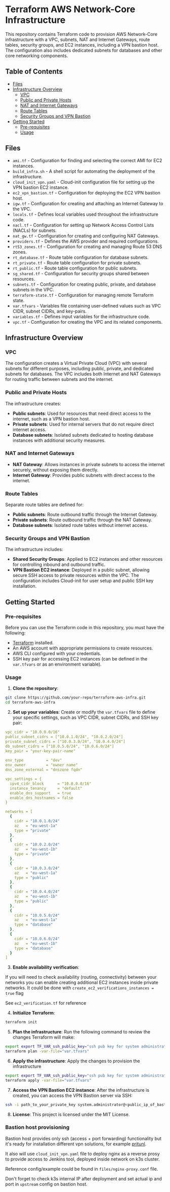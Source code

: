 # Terraform AWS Network-Core Infrastructure

This repository contains Terraform code to provision AWS Network-Core infrastructure with a VPC, 
subnets, NAT and Internet Gateways, route tables, security groups, and EC2 instances, 
including a VPN bastion host. The configuration also includes dedicated subnets for 
databases and other core networking components.

## Table of Contents

- [Files](#files)
- [Infrastructure Overview](#infrastructure-overview)
  - [VPC](#vpc)
  - [Public and Private Hosts](#public-and-private-hosts)
  - [NAT and Internet Gateways](#nat-and-internet-gateways)
  - [Route Tables](#route-tables)
  - [Security Groups and VPN Bastion](#security-groups-and-vpn-bastion)
- [Getting Started](#getting-started)
  - [Pre-requisites](#pre-requisites)
  - [Usage](#usage)

## Files

- `ami.tf` - Configuration for finding and selecting the correct AMI for EC2 instances.
- `build_infra.sh` - A shell script for automating the deployment of the infrastructure.
- `cloud_init_vpn.yaml` - Cloud-init configuration file for setting up the VPN bastion EC2 instance.
- `ec2_vpn_bastion.tf` - Configuration for deploying the EC2 VPN bastion host.
- `igw.tf` - Configuration for creating and attaching an Internet Gateway to the VPC.
- `locals.tf` - Defines local variables used throughout the infrastructure code.
- `nacl.tf` - Configuration for setting up Network Access Control Lists (NACLs) for subnets.
- `nat_gw.tf` - Configuration for creating and configuring NAT Gateways.
- `providers.tf` - Defines the AWS provider and required configurations.
- `rt53_zones.tf` - Configuration for creating and managing Route 53 DNS zones.
- `rt_database.tf` - Route table configuration for database subnets.
- `rt_private.tf` - Route table configuration for private subnets.
- `rt_public.tf` - Route table configuration for public subnets.
- `sg_shared.tf` - Configuration for security groups shared between resources.
- `subnets.tf` - Configuration for creating public, private, and database subnets in the VPC.
- `terraform-state.tf` - Configuration for managing remote Terraform state.
- `var.tfvars` - Variables file containing user-defined values such as VPC CIDR, subnet CIDRs, and key-pairs.
- `variables.tf` - Defines input variables for the infrastructure code.
- `vpc.tf` - Configuration for creating the VPC and its related components.

## Infrastructure Overview

### VPC

The configuration creates a Virtual Private Cloud (VPC) with several subnets for different purposes, including public, private, and dedicated subnets for databases. The VPC includes both Internet and NAT Gateways for routing traffic between subnets and the internet.

### Public and Private Hosts

The infrastructure creates:
- **Public subnets**: Used for resources that need direct access to the internet, such as a VPN bastion host.
- **Private subnets**: Used for internal servers that do not require direct internet access.
- **Database subnets**: Isolated subnets dedicated to hosting database instances with additional security measures.

### NAT and Internet Gateways

- **NAT Gateway**: Allows instances in private subnets to access the internet securely, without exposing them directly.
- **Internet Gateway**: Provides public subnets with direct access to the internet.

### Route Tables

Separate route tables are defined for:
- **Public subnets**: Route outbound traffic through the Internet Gateway.
- **Private subnets**: Route outbound traffic through the NAT Gateway.
- **Database subnets**: Isolated route tables without internet access.

### Security Groups and VPN Bastion

The infrastructure includes:
- **Shared Security Groups**: Applied to EC2 instances and other resources for controlling inbound and outbound traffic.
- **VPN Bastion EC2 instance**: Deployed in a public subnet, allowing secure SSH access to private resources within the VPC. The configuration includes Cloud-init for user setup and public SSH key installation.

## Getting Started

### Pre-requisites

Before you can use the Terraform code in this repository, you must have the following:

- [Terraform](https://www.terraform.io/downloads.html) installed.
- An AWS account with appropriate permissions to create resources.
- AWS CLI configured with your credentials.
- SSH key pair for accessing EC2 instances (can be defined in the `var.tfvars` or as an environment variable).

### Usage

1. **Clone the repository**:

 ```bash
 git clone https://github.com/your-repo/terraform-aws-infra.git
 cd terraform-aws-infra
```

2. **Set up your variables**:
Create or modify the `var.tfvars` file to define your specific settings, 
such as VPC CIDR, subnet CIDRs, and SSH key pair:
```yaml
vpc_cidr = "10.0.0.0/16"
public_subnet_cidrs = ["10.0.1.0/24", "10.0.2.0/24"]
private_subnet_cidrs = ["10.0.3.0/24", "10.0.4.0/24"]
db_subnet_cidrs = ["10.0.5.0/24", "10.0.6.0/24"]
key_pair = "your-key-pair-name"
  
env_type          = "dev"
env_owner         = "owner name"
dns_zone_external = "dnszone fqdn"

vpc_settings = {
  ipv4_cidr_block      = "10.0.0.0/16"
  instance_tenancy     = "default"
  enable_dns_support   = true
  enable_dns_hostnames = false
}

networks = [
  {
    cidr = "10.0.1.0/24"
    az   = "eu-west-1a"
    type = "private"
  },
  {
    cidr = "10.0.2.0/24"
    az   = "eu-west-1b"
    type = "private"
  },
  {
    cidr = "10.0.3.0/24"
    az   = "eu-west-1a"
    type = "public"
  },
  {
    cidr = "10.0.4.0/24"
    az   = "eu-west-1b"
    type = "public"
  },
  {
    cidr = "10.0.5.0/24"
    az   = "eu-west-1a"
    type = "database"
  },
  {
    cidr = "10.0.6.0/24"
    az   = "eu-west-1b"
    type = "database"
  }
]
```
3. **Enable availability verification**:

If you will need to check availability (routing, connectivity) between your networks
you can enable creating additional EC2 instances inside private networks. 
It could be done with `create_ec2_verifications_instances = true` flag

See `ec2_verification.tf` for reference


4. **Initialize Terraform**:
```bash
terraform init
```
5. **Plan the infrastructure**:
Run the following command to review the changes Terraform will make:
```bash
export export TF_VAR_ssh_public_key="ssh pub key for system administrator account"
terraform plan -var-file="var.tfvars"
```

6. **Apply the infrastructure**:
Apply the changes to provision the infrastructure
```bash
export export TF_VAR_ssh_public_key="ssh pub key for system administrator account"
terraform apply -var-file="var.tfvars"
```

7. **Access the VPN Bastion EC2 instance**:
After the infrastructure is created, you can access the VPN Bastion server via SSH:
```bash
ssh -i path_to_your_private_key system.administrator@<public_ip_of_bastion>
```

8. **License**:
This project is licensed under the MIT License. 

### Bastion host provisioning
Bastion host provides only ssh (access + port forwarding) functionality 
but it's ready for installation different vpn solutions, for example [pritunl](https://pritunl.com/).

It also will use `cloud_init_vpn.yaml` file to deploy nginx as a reverse prosy to provide access 
to Jenkins tool, deployed inside network on k3s cluster. 

Reference config/example could be found in `files/nginx-proxy.conf` file.

Don't forget to check k3s internal IP after deployment and set actual ip and port in `upstream` config
on bastion host.

